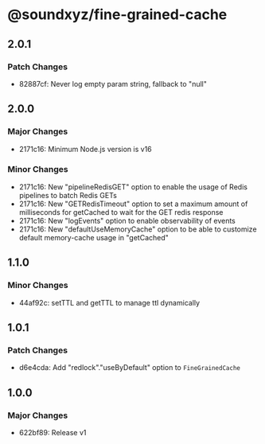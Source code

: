 # @soundxyz/fine-grained-cache

## 2.0.1

### Patch Changes

- 82887cf: Never log empty param string, fallback to "null"

## 2.0.0

### Major Changes

- 2171c16: Minimum Node.js version is v16

### Minor Changes

- 2171c16: New "pipelineRedisGET" option to enable the usage of Redis pipelines to batch Redis GETs
- 2171c16: New "GETRedisTimeout" option to set a maximum amount of milliseconds for getCached to wait for the GET redis response
- 2171c16: New "logEvents" option to enable observability of events
- 2171c16: New "defaultUseMemoryCache" option to be able to customize default memory-cache usage in "getCached"

## 1.1.0

### Minor Changes

- 44af92c: setTTL and getTTL to manage ttl dynamically

## 1.0.1

### Patch Changes

- d6e4cda: Add "redlock"."useByDefault" option to `FineGrainedCache`

## 1.0.0

### Major Changes

- 622bf89: Release v1
